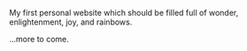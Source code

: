 My first personal website which should be filled full of wonder, enlightenment, joy, and rainbows.  

...more to come. 